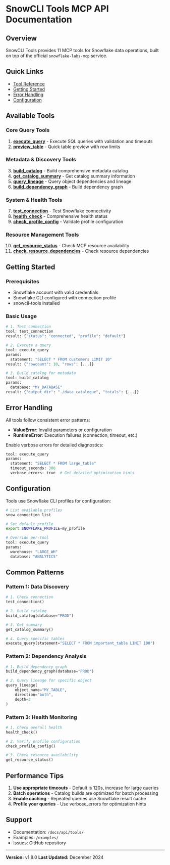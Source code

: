 # SnowCLI Tools MCP API Documentation

## Overview

SnowCLI Tools provides 11 MCP tools for Snowflake data operations, built on top of the official `snowflake-labs-mcp` service.

## Quick Links

- [Tool Reference](#available-tools)
- [Getting Started](#getting-started)
- [Error Handling](#error-handling)
- [Configuration](#configuration)

## Available Tools

### Core Query Tools

1. **[execute_query](tools/execute_query.md)** - Execute SQL queries with validation and timeouts
2. **[preview_table](tools/preview_table.md)** - Quick table preview with row limits

### Metadata & Discovery Tools

3. **[build_catalog](tools/build_catalog.md)** - Build comprehensive metadata catalog
4. **[get_catalog_summary](tools/get_catalog_summary.md)** - Get catalog summary information
5. **[query_lineage](tools/query_lineage.md)** - Query object dependencies and lineage
6. **[build_dependency_graph](tools/build_dependency_graph.md)** - Build dependency graph

### System & Health Tools

7. **[test_connection](tools/test_connection.md)** - Test Snowflake connectivity
8. **[health_check](tools/health_check.md)** - Comprehensive health status
9. **[check_profile_config](tools/check_profile_config.md)** - Validate profile configuration

### Resource Management Tools

10. **[get_resource_status](tools/get_resource_status.md)** - Check MCP resource availability
11. **[check_resource_dependencies](tools/check_resource_dependencies.md)** - Check resource dependencies

## Getting Started

### Prerequisites

- Snowflake account with valid credentials
- Snowflake CLI configured with connection profile
- snowcli-tools installed

### Basic Usage

```python
# 1. Test connection
tool: test_connection
result: {"status": "connected", "profile": "default"}

# 2. Execute a query
tool: execute_query
params:
  statement: "SELECT * FROM customers LIMIT 10"
result: {"rowcount": 10, "rows": [...]}

# 3. Build catalog for metadata
tool: build_catalog
params:
  database: "MY_DATABASE"
result: {"output_dir": "./data_catalogue", "totals": {...}}
```

## Error Handling

All tools follow consistent error patterns:

- **ValueError**: Invalid parameters or configuration
- **RuntimeError**: Execution failures (connection, timeout, etc.)

Enable verbose errors for detailed diagnostics:

```python
tool: execute_query
params:
  statement: "SELECT * FROM large_table"
  timeout_seconds: 300
  verbose_errors: true  # Get detailed optimization hints
```

## Configuration

Tools use Snowflake CLI profiles for configuration:

```bash
# List available profiles
snow connection list

# Set default profile
export SNOWFLAKE_PROFILE=my_profile

# Override per-tool
tool: execute_query
params:
  warehouse: "LARGE_WH"
  database: "ANALYTICS"
```

## Common Patterns

### Pattern 1: Data Discovery

```python
# 1. Check connection
test_connection()

# 2. Build catalog
build_catalog(database="PROD")

# 3. Get summary
get_catalog_summary()

# 4. Query specific tables
execute_query(statement="SELECT * FROM important_table LIMIT 100")
```

### Pattern 2: Dependency Analysis

```python
# 1. Build dependency graph
build_dependency_graph(database="PROD")

# 2. Query lineage for specific object
query_lineage(
    object_name="MY_TABLE",
    direction="both",
    depth=3
)
```

### Pattern 3: Health Monitoring

```python
# 1. Check overall health
health_check()

# 2. Verify profile configuration
check_profile_config()

# 3. Check resource availability
get_resource_status()
```

## Performance Tips

1. **Use appropriate timeouts** - Default is 120s, increase for large queries
2. **Batch operations** - Catalog builds are optimized for batch processing
3. **Enable caching** - Repeated queries use Snowflake result cache
4. **Profile your queries** - Use verbose_errors for optimization hints

## Support

- Documentation: `/docs/api/tools/`
- Examples: `/examples/`
- Issues: GitHub repository

---

**Version:** v1.8.0
**Last Updated:** December 2024
